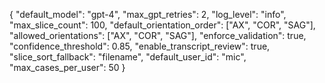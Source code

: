 {
  "default_model": "gpt-4",
  "max_gpt_retries": 2,
  "log_level": "info",
  "max_slice_count": 100,
  "default_orientation_order": ["AX", "COR", "SAG"],
  "allowed_orientations": ["AX", "COR", "SAG"],
  "enforce_validation": true,
  "confidence_threshold": 0.85,
  "enable_transcript_review": true,
  "slice_sort_fallback": "filename",
  "default_user_id": "mic",
  "max_cases_per_user": 50
}
